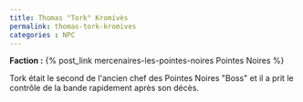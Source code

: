```yaml
---
title: Thomas "Tork" Kromivès
permalink: thomas-tork-kromives
categories : NPC
---
```


**Faction :** {% post_link mercenaires-les-pointes-noires Pointes Noires %}

Tork était le second de l'ancien chef des Pointes Noires "Boss" et il a prit le contrôle de la bande rapidement après son décès.
